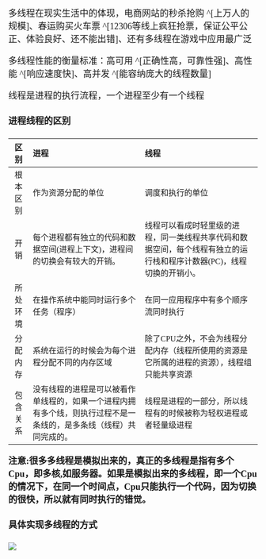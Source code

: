 <font size = 4 face = "黑体">

多线程在现实生活中的体现，电商网站的秒杀抢购 ^[上万人的规模]、春运购买火车票 ^[12306等线上疯狂抢票，保证公平公正、体验良好、还不能出错]、还有多线程在游戏中应用最广泛

多线程性能的衡量标准：高可用 ^[正确性高，可靠性强]、高性能 ^[响应速度快]、高并发 ^[能容纳庞大的线程数量]

线程是进程的执行流程，一个进程至少有一个线程

#### 进程线程的区别

| 区别 | 进程 | 线程 |
|:---:|:---|:---|
| 根本区别| 作为资源分配的单位| 调度和执行的单位
| 开销|每个进程都有独立的代码和数据空间(进程上下文)，进程间的切换会有较大的开销。|线程可以看成时轻里级的进程，同一类线程共享代码和数据空间，每个线程有独立的运行栈和程序计数器(PC)，线程切换的开销小。|
|所处环境|在操作系统中能同时运行多个任务（程序）|在同一应用程序中有多个顺序流同时执行|
|分配内存|系统在运行的时候会为每个进程分配不同的内存区域|除了CPU之外，不会为线程分配内存（线程所使用的资源是它所属的进程的资源），线程组只能共享资源|
|包含关系|没有线程的进程是可以被看作单线程的，如果一个进程内拥有多个线，则执行过程不是一条线的，是多条线（线程）共同完成的。|线程是进程的一部分，所以线程有的时候被称为轻权进程或者轻量级进程|

**注意:很多多线程是模拟出来的，真正的多线程是指有多个Cpu，即多核,如服务器。如果是模拟出来的多线程，即一个Cpu的情况下，在同一个时间点，Cpu只能执行一个代码，因为切换的很快，所以就有同时执行的错觉。**

#### 具体实现多线程的方式

<img src = "https://img-blog.csdnimg.cn/20200921100824647.png">



</font>